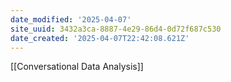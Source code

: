 ```yaml
---
date_modified: '2025-04-07'
site_uuid: 3432a3ca-8887-4e29-86d4-0d72f687c530
date_created: '2025-04-07T22:42:08.621Z'
---
```





[[Conversational Data Analysis]]